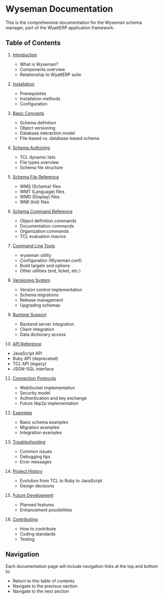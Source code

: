 # Wyseman Documentation

This is the comprehensive documentation for the Wyseman schema manager, part of the WyattERP application framework.

## Table of Contents

1. [Introduction](introduction.md)
   - What is Wyseman?
   - Components overview
   - Relationship to WyattERP suite

2. [Installation](installation.md)
   - Prerequisites
   - Installation methods
   - Configuration

3. [Basic Concepts](concepts.md)
   - Schema definition
   - Object versioning
   - Database interaction model
   - File-based vs. database-based schema

4. [Schema Authoring](authoring.md)
   - TCL dynamic lists
   - File types overview
   - Schema file structure

5. [Schema File Reference](schema-files.md)
   - WMS (Schema) files
   - WMT (Language) files
   - WMD (Display) files
   - WMI (Init) files

6. [Schema Command Reference](command-reference.md)
   - Object definition commands
   - Documentation commands
   - Organization commands
   - TCL evaluation macros

7. [Command Line Tools](cli.md)
   - wyseman utility
   - Configuration (Wyseman.conf)
   - Build targets and options
   - Other utilities (erd, ticket, etc.)

8. [Versioning System](versioning.md)
   - Version control implementation
   - Schema migrations
   - Release management
   - Upgrading schemas

9. [Runtime Support](runtime.md)
   - Backend server integration
   - Client integration
   - Data dictionary access

10. [API Reference](api-reference.md)
   - JavaScript API
   - Ruby API (deprecated)
   - TCL API (legacy)
   - JSON-SQL interface

11. [Connection Protocols](connection-protocols.md)
    - WebSocket implementation
    - Security model
    - Authentication and key exchange
    - Future libp2p implementation

12. [Examples](examples.md)
    - Basic schema examples
    - Migration examples
    - Integration examples

13. [Troubleshooting](troubleshooting.md)
    - Common issues
    - Debugging tips
    - Error messages

14. [Project History](history.md)
    - Evolution from TCL to Ruby to JavaScript
    - Design decisions

15. [Future Development](future.md)
    - Planned features
    - Enhancement possibilities

16. [Contributing](contributing.md)
    - How to contribute
    - Coding standards
    - Testing

## Navigation

Each documentation page will include navigation links at the top and bottom to:
- Return to this table of contents
- Navigate to the previous section
- Navigate to the next section